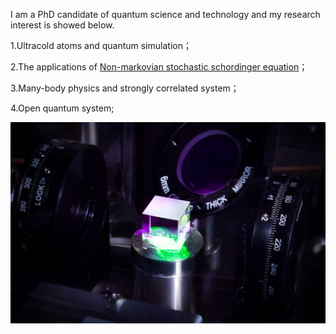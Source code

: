 I am a PhD candidate of quantum science and technology and my research interest is showed below.

1.Ultracold atoms and quantum simulation；

2.The applications of [Non-markovian stochastic schordinger equation](Non-markovian_stochastic_schordinger_equation.md)；

3.Many-body physics and strongly correlated system；

4.Open quantum system;

![PBS](IMG_20230407_211027.jpg)
